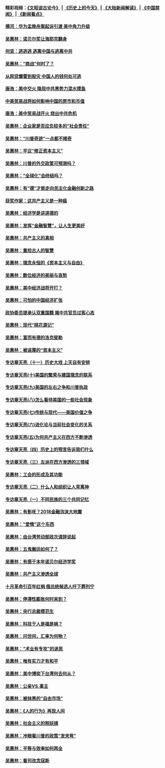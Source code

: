 #### 精彩视频：[《文昭谈古论今》](http://45.76.195.252/wenzhao) | [《历史上的今天》](http://45.76.195.252/today-in-history) | [《大陆新闻解读》](http://45.76.195.252/ntdtv-comedy) | [《中国禁闻》](http://45.76.195.252/ntdtv-news) | [《新闻看点》](http://45.76.195.252/news-insight) 

 #### [横河：华为孟晚舟案起诉引渡 美中角力升级](../pages/nsc423/n11027230.md?t=02140637) 

#### [吴惠林：诺贝尔奖让海耶克翻身](../pages/nsc423/n10890049.md?t=02140637) 

#### [何坚：逃逃逃 逃离中国与逃离中共](../pages/nsc423/n10592891.md?t=02140637) 

#### [吴惠林：“商战”何时了？](../pages/nsc423/n10573558.md?t=02140637) 

#### [从网贷爆雷到股灾 中国人的钱何处可逃](../pages/nsc423/n10572800.md?t=02140637) 

#### [唐浩：美中交火 隐现中共黑势力混水摸鱼](../pages/nsc423/n10544040.md?t=02140637) 

#### [中美贸易战将如何影响中国的房市和币值](../pages/nsc423/n10543697.md?t=02140637) 

#### [唐浩：美中贸易战开火 烧出中共危机](../pages/nsc423/n10540126.md?t=02140637) 

#### [吴惠林：企业家是否应负较多的“社会责任”](../pages/nsc423/n10535022.md?t=02140637) 

#### [吴惠林：“川普奇迹”一点都不稀奇](../pages/nsc423/n10512808.md?t=02140637) 

#### [吴惠林：平议“修正资本主义”](../pages/nsc423/n10495724.md?t=02140637) 

#### [吴惠林：川普的外交政策可预测吗？](../pages/nsc423/n10462387.md?t=02140637) 

#### [吴惠林：“全球化”会终结吗？](../pages/nsc423/n10452838.md?t=02140637) 

#### [吴惠林：有“德”才能走向民主化金融创新之路](../pages/nsc423/n10432292.md?t=02140637) 

#### [获奖作家：这共产主义是一种癌](../pages/nsc423/n10431541.md?t=02140637) 

#### [吴惠林：经济学是讲道德的](../pages/nsc423/n10398014.md?t=02140637) 

#### [吴惠林：发挥“金融智慧”，让人生更美好](../pages/nsc423/n10375019.md?t=02140637) 

#### [吴惠林：共产主义的真相](../pages/nsc423/n10351394.md?t=02140637) 

#### [吴惠林：重拾古人的智慧](../pages/nsc423/n10337691.md?t=02140637) 

#### [吴惠林：理念永恒的《资本主义与自由》](../pages/nsc423/n10316274.md?t=02140637) 

#### [吴惠林：数位经济的美丽与哀愁](../pages/nsc423/n10292946.md?t=02140637) 

#### [吴惠林：美中经济战将开打？](../pages/nsc423/n10258825.md?t=02140637) 

#### [吴惠林：可怕的中国经济扩张](../pages/nsc423/n10219147.md?t=02140637) 

#### [政协委员提承认双重国籍 揭中共官员过客心态](../pages/nsc423/n10208809.md?t=02140637) 

#### [吴惠林：现代“桃花源记”](../pages/nsc423/n10185234.md?t=02140637) 

#### [吴惠林：富而有德的洛克斐勒](../pages/nsc423/n10142264.md?t=02140637) 

#### [吴惠林：被诬蔑的“资本主义”](../pages/nsc423/n10124816.md?t=02140637) 

#### [专访章天亮（十一）历史大戏 上天自有安排](../pages/nsc423/n10094905.md?t=02140637) 

#### [专访章天亮(十)美国的繁荣与建国理念的联系](../pages/nsc423/n10094899.md?t=02140637) 

#### [专访章天亮(九)美国的左右之争和川普执政](../pages/nsc423/n10094889.md?t=02140637) 

#### [专访章天亮(八)怎么看待美国的一些社会现象](../pages/nsc423/n10094857.md?t=02140637) 

#### [专访章天亮(七)传统与现代——美国价值之争](../pages/nsc423/n10093140.md?t=02140637) 

#### [专访章天亮(六)进化论与当前社会变化的关系](../pages/nsc423/n10092036.md?t=02140637) 

#### [专访章天亮(五)为何共产主义在西方不断渗透](../pages/nsc423/n10083620.md?t=02140637) 

#### [专访章天亮（四）历史上的预言告诉我们什么](../pages/nsc423/n10083606.md?t=02140637) 

#### [专访章天亮（三）左派在西方渗透的三领域](../pages/nsc423/n10081115.md?t=02140637) 

#### [吴惠林：工会的形成及其功能](../pages/nsc423/n10080633.md?t=02140637) 

#### [专访章天亮（二）什么人和组织让人背离神](../pages/nsc423/n10076637.md?t=02140637) 

#### [专访章天亮（一）不同民族的三个共同记忆](../pages/nsc423/n10074188.md?t=02140637) 

#### [吴惠林：有影呒？2018金融泡沫大地震](../pages/nsc423/n10040534.md?t=02140637) 

#### [吴惠林：“爱情”这个东西](../pages/nsc423/n10019423.md?t=02140637) 

#### [吴惠林：由台湾劳动部政次请辞说起](../pages/nsc423/n9979679.md?t=02140637) 

#### [吴惠林：五鬼搬运如何了？](../pages/nsc423/n9925338.md?t=02140637) 

#### [吴惠林：有感于本年诺贝尔经济学奖](../pages/nsc423/n9871883.md?t=02140637) 

#### [吴惠林：共产主义渗透全球](../pages/nsc423/n9812748.md?t=02140637) 

#### [十月革命引百年红祸 俄总统候选人吁下葬列宁](../pages/nsc423/n9810182.md?t=02140637) 

#### [吴惠林：停滞性膨胀何时来到？](../pages/nsc423/n9764136.md?t=02140637) 

#### [吴惠林：央行总裁模范生](../pages/nsc423/n9728134.md?t=02140637) 

#### [吴惠林：科技于人是福是祸？](../pages/nsc423/n9672982.md?t=02140637) 

#### [吴惠林：问世间，汇率为何物？](../pages/nsc423/n9621788.md?t=02140637) 

#### [吴惠林：“术业有专攻”的迷思](../pages/nsc423/n9580363.md?t=02140637) 

#### [吴惠林：唯有实力才有和平](../pages/nsc423/n9529599.md?t=02140637) 

#### [吴惠林：美中博奕下台湾何去何从？](../pages/nsc423/n9483598.md?t=02140637) 

#### [吴惠林：公亲VS.事主](../pages/nsc423/n9425637.md?t=02140637) 

#### [吴惠林：被抹黑的“自由市场”](../pages/nsc423/n9351545.md?t=02140637) 

#### [吴惠林：《人的行为》再现人间](../pages/nsc423/n9296339.md?t=02140637) 

#### [吴惠林：社会主义的照妖镜](../pages/nsc423/n9243460.md?t=02140637) 

#### [吴惠林：冷眼看川普的政策“发夹弯”](../pages/nsc423/n9120684.md?t=02140637) 

#### [吴惠林：平等与效率如何两全](../pages/nsc423/n9075430.md?t=02140637) 

#### [吴惠林：看司改念寇斯](../pages/nsc423/n9024915.md?t=02140637) 

